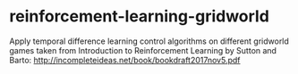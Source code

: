 # reinforcement-learning-gridworld
Apply temporal difference learning control algorithms on different gridworld games taken from Introduction to Reinforcement Learning by Sutton and Barto:
http://incompleteideas.net/book/bookdraft2017nov5.pdf

